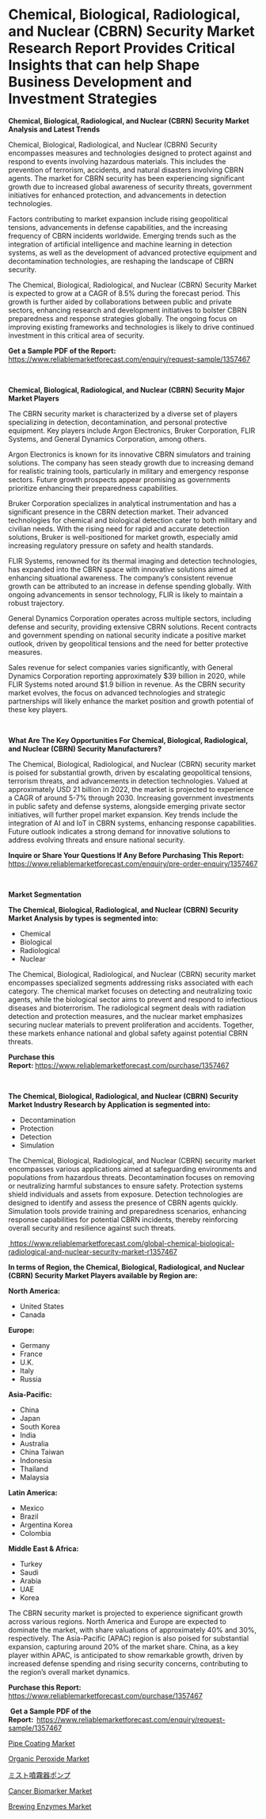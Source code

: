 <p><h1>Chemical, Biological, Radiological, and Nuclear (CBRN) Security Market Research Report Provides Critical Insights that can help Shape Business Development and Investment Strategies</h1></p><p><strong>Chemical, Biological, Radiological, and Nuclear (CBRN) Security Market Analysis and Latest Trends</strong></p>
<p><p>Chemical, Biological, Radiological, and Nuclear (CBRN) Security encompasses measures and technologies designed to protect against and respond to events involving hazardous materials. This includes the prevention of terrorism, accidents, and natural disasters involving CBRN agents. The market for CBRN security has been experiencing significant growth due to increased global awareness of security threats, government initiatives for enhanced protection, and advancements in detection technologies.</p><p>Factors contributing to market expansion include rising geopolitical tensions, advancements in defense capabilities, and the increasing frequency of CBRN incidents worldwide. Emerging trends such as the integration of artificial intelligence and machine learning in detection systems, as well as the development of advanced protective equipment and decontamination technologies, are reshaping the landscape of CBRN security.</p><p>The Chemical, Biological, Radiological, and Nuclear (CBRN) Security Market is expected to grow at a CAGR of 8.5% during the forecast period. This growth is further aided by collaborations between public and private sectors, enhancing research and development initiatives to bolster CBRN preparedness and response strategies globally. The ongoing focus on improving existing frameworks and technologies is likely to drive continued investment in this critical area of security.</p></p>
<p><strong>Get a Sample PDF of the Report:&nbsp;</strong> <a href="https://www.reliablemarketforecast.com/enquiry/request-sample/1357467">https://www.reliablemarketforecast.com/enquiry/request-sample/1357467</a></p>
<p>&nbsp;</p>
<p><strong>Chemical, Biological, Radiological, and Nuclear (CBRN) Security Major Market Players</strong></p>
<p><p>The CBRN security market is characterized by a diverse set of players specializing in detection, decontamination, and personal protective equipment. Key players include Argon Electronics, Bruker Corporation, FLIR Systems, and General Dynamics Corporation, among others. </p><p>Argon Electronics is known for its innovative CBRN simulators and training solutions. The company has seen steady growth due to increasing demand for realistic training tools, particularly in military and emergency response sectors. Future growth prospects appear promising as governments prioritize enhancing their preparedness capabilities.</p><p>Bruker Corporation specializes in analytical instrumentation and has a significant presence in the CBRN detection market. Their advanced technologies for chemical and biological detection cater to both military and civilian needs. With the rising need for rapid and accurate detection solutions, Bruker is well-positioned for market growth, especially amid increasing regulatory pressure on safety and health standards.</p><p>FLIR Systems, renowned for its thermal imaging and detection technologies, has expanded into the CBRN space with innovative solutions aimed at enhancing situational awareness. The company’s consistent revenue growth can be attributed to an increase in defense spending globally. With ongoing advancements in sensor technology, FLIR is likely to maintain a robust trajectory.</p><p>General Dynamics Corporation operates across multiple sectors, including defense and security, providing extensive CBRN solutions. Recent contracts and government spending on national security indicate a positive market outlook, driven by geopolitical tensions and the need for better protective measures.</p><p>Sales revenue for select companies varies significantly, with General Dynamics Corporation reporting approximately $39 billion in 2020, while FLIR Systems noted around $1.9 billion in revenue. As the CBRN security market evolves, the focus on advanced technologies and strategic partnerships will likely enhance the market position and growth potential of these key players.</p></p>
<p>&nbsp;</p>
<p><strong>What Are The Key Opportunities For Chemical, Biological, Radiological, and Nuclear (CBRN) Security Manufacturers?</strong></p>
<p><p>The Chemical, Biological, Radiological, and Nuclear (CBRN) security market is poised for substantial growth, driven by escalating geopolitical tensions, terrorism threats, and advancements in detection technologies. Valued at approximately USD 21 billion in 2022, the market is projected to experience a CAGR of around 5-7% through 2030. Increasing government investments in public safety and defense systems, alongside emerging private sector initiatives, will further propel market expansion. Key trends include the integration of AI and IoT in CBRN systems, enhancing response capabilities. Future outlook indicates a strong demand for innovative solutions to address evolving threats and ensure national security.</p></p>
<p><strong>Inquire or Share Your Questions If Any Before Purchasing This Report:</strong> <a href="https://www.reliablemarketforecast.com/enquiry/pre-order-enquiry/1357467">https://www.reliablemarketforecast.com/enquiry/pre-order-enquiry/1357467</a></p>
<p>&nbsp;</p>
<p><strong>Market Segmentation</strong></p>
<p><strong>The Chemical, Biological, Radiological, and Nuclear (CBRN) Security Market Analysis by types is segmented into:</strong></p>
<p><ul><li>Chemical</li><li>Biological</li><li>Radiological</li><li>Nuclear</li></ul></p>
<p><p>The Chemical, Biological, Radiological, and Nuclear (CBRN) security market encompasses specialized segments addressing risks associated with each category. The chemical market focuses on detecting and neutralizing toxic agents, while the biological sector aims to prevent and respond to infectious diseases and bioterrorism. The radiological segment deals with radiation detection and protection measures, and the nuclear market emphasizes securing nuclear materials to prevent proliferation and accidents. Together, these markets enhance national and global safety against potential CBRN threats.</p></p>
<p><strong>Purchase this Report:&nbsp;</strong><a href="https://www.reliablemarketforecast.com/purchase/1357467">https://www.reliablemarketforecast.com/purchase/1357467</a></p>
<p>&nbsp;</p>
<p><strong>The Chemical, Biological, Radiological, and Nuclear (CBRN) Security Market Industry Research by Application is segmented into:</strong></p>
<p><ul><li>Decontamination</li><li>Protection</li><li>Detection</li><li>Simulation</li></ul></p>
<p><p>The Chemical, Biological, Radiological, and Nuclear (CBRN) security market encompasses various applications aimed at safeguarding environments and populations from hazardous threats. Decontamination focuses on removing or neutralizing harmful substances to ensure safety. Protection systems shield individuals and assets from exposure. Detection technologies are designed to identify and assess the presence of CBRN agents quickly. Simulation tools provide training and preparedness scenarios, enhancing response capabilities for potential CBRN incidents, thereby reinforcing overall security and resilience against such threats.</p></p>
<p><a href="https://www.reliablemarketforecast.com/global-chemical-biological-radiological-and-nuclear-security-market-r1357467">&nbsp;https://www.reliablemarketforecast.com/global-chemical-biological-radiological-and-nuclear-security-market-r1357467</a></p>
<p><strong>In terms of Region, the Chemical, Biological, Radiological, and Nuclear (CBRN) Security Market Players available by Region are:</strong></p>
<p>
    <p> <strong> North America: </strong>
        <ul>
            <li>United States</li>
            <li>Canada</li>
        </ul>
        </p> 
    <p> <strong> Europe: </strong>
        <ul>
            <li>Germany</li>
            <li>France</li>
            <li>U.K.</li>
            <li>Italy</li>
            <li>Russia</li>
        </ul>
        </p> 
    <p> <strong> Asia-Pacific: </strong>
        <ul>
            <li>China</li>
            <li>Japan</li>
            <li>South Korea</li>
            <li>India</li>
            <li>Australia</li>
            <li>China Taiwan</li>
            <li>Indonesia</li>
            <li>Thailand</li>
            <li>Malaysia</li>
        </ul>
        </p> 
    <p> <strong> Latin America: </strong>
        <ul>
            <li>Mexico</li>
            <li>Brazil</li>
            <li>Argentina Korea</li>
            <li>Colombia</li>
        </ul>
        </p> 
    <p> <strong> Middle East & Africa: </strong>
        <ul>
            <li>Turkey</li>
            <li>Saudi</li>
            <li>Arabia</li>
            <li>UAE</li>
            <li>Korea</li>
        </ul>
    </p>
    </p>
<p><p>The CBRN security market is projected to experience significant growth across various regions. North America and Europe are expected to dominate the market, with share valuations of approximately 40% and 30%, respectively. The Asia-Pacific (APAC) region is also poised for substantial expansion, capturing around 20% of the market share. China, as a key player within APAC, is anticipated to show remarkable growth, driven by increased defense spending and rising security concerns, contributing to the region’s overall market dynamics.</p></p>
<p><strong>Purchase this Report: </strong><a href="https://www.reliablemarketforecast.com/purchase/1357467">https://www.reliablemarketforecast.com/purchase/1357467</a></p>
<p>&nbsp;<strong>Get a Sample PDF of the Report:&nbsp;&nbsp;</strong><a href="https://www.reliablemarketforecast.com/enquiry/request-sample/1357467">https://www.reliablemarketforecast.com/enquiry/request-sample/1357467</a></p>
<p><strong></strong></p>
<p><p><a href="https://issuu.com/reportprime-2/docs/pipe-coating-market-size-2030.pptx_bef38f70874b69">Pipe Coating Market</a></p><p><a href="https://issuu.com/reportprime-2/docs/organic-peroxide-market-size-2030.p_6c55f268148108">Organic Peroxide Market</a></p><p><a href="https://medium.com/@ertg45hg/%E3%83%9F%E3%82%B9%E3%83%88%E3%82%B9%E3%83%97%E3%83%AC%E3%83%BC%E3%83%9D%E3%83%B3%E3%83%97%E5%B8%82%E5%A0%B4%E3%81%AE%E6%A6%82%E8%A6%81-2024%E5%B9%B4%E3%81%8B%E3%82%892031%E5%B9%B4%E3%81%BE%E3%81%A7%E3%81%AE%E3%82%B0%E3%83%AD%E3%83%BC%E3%83%90%E3%83%AB%E5%B8%82%E5%A0%B4%E3%83%88%E3%83%AC%E3%83%B3%E3%83%89%E3%81%A8%E5%B0%86%E6%9D%A5%E3%81%AE%E5%B1%95%E6%9C%9B-9df2232f5ce0">ミスト噴霧器ポンプ</a></p><p><a href="https://www.linkedin.com/pulse/what-influencing-future-cancer-biomarker-market-insights-ebehe?trackingId=8gjFeSo6R%2FWJlNWwNQiIBA%3D%3D">Cancer Biomarker Market</a></p><p><a href="https://www.linkedin.com/pulse/navigating-global-brewing-enzymes-market-from-trends-strategy-period-pkqve?trackingId=mTdoe5uERGCb0pAqI4SvzQ%3D%3D">Brewing Enzymes Market</a></p></p>